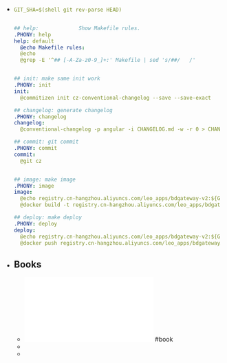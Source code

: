 - ```yaml
  GIT_SHA=$(shell git rev-parse HEAD)
  
  
  ## help:             Show Makefile rules.
  .PHONY: help
  help: default
  	@echo Makefile rules:
  	@echo
  	@grep -E '^## [-A-Za-z0-9_]+:' Makefile | sed 's/##/   /'
  
  
  ## init: make same init work
  .PHONY: init
  init:
  	@commitizen init cz-conventional-changelog --save --save-exact
  
  ## changelog: generate changelog
  .PHONY: changelog
  changelog:
  	@conventional-changelog -p angular -i CHANGELOG.md -w -r 0 > CHANGELOG.md
  
  ## commit: git commit
  .PHONY: commit
  commit:
  	@git cz
  
  
  ## image: make image
  .PHONY: image
  image:
  	@echo registry.cn-hangzhou.aliyuncs.com/leo_apps/bdgateway-v2:${GIT_SHA}
  	@docker build -t registry.cn-hangzhou.aliyuncs.com/leo_apps/bdgateway-v2:${GIT_SHA} .
  
  ## deploy: make deploy
  .PHONY: deploy
  deploy:
  	@echo registry.cn-hangzhou.aliyuncs.com/leo_apps/bdgateway-v2:${GIT_SHA}
  	@docker push registry.cn-hangzhou.aliyuncs.com/leo_apps/bdgateway-v2:${GIT_SHA}
  
  ```
- ## Books
	- ![跟我一起写makefile.pdf](../assets/跟我一起写makefile_1652341617662_0.pdf) #book
	-
	-
